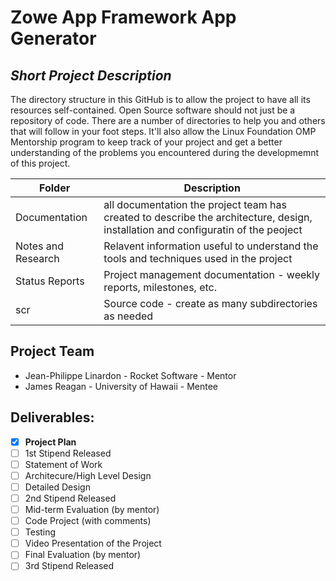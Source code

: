 # Zowe App Framework App Generator
## *Short Project Description*
The directory structure in this GitHub is to allow the project to have all its resources self-contained.
Open Source software should not just be a repository of code.  There are a number of directories to help you and others that will 
follow in your foot steps.  It'll also allow the Linux Foundation OMP Mentorship program to keep track of your project and get
a better understanding of the problems you encountered during the developmemnt of this project.

| Folder | Description |
|---|---|
| Documentation |  all documentation the project team has created to describe the architecture, design, installation and configuratin of the peoject |
| Notes and Research | Relavent information useful to understand the tools and techniques used in the project |
| Status Reports | Project management documentation - weekly reports, milestones, etc. |
| scr | Source code - create as many subdirectories as needed |

## Project Team
- Jean-Philippe Linardon - Rocket Software - Mentor
- James Reagan - University of Hawaii - Mentee

## Deliverables:
- [X] **Project Plan**
- [ ] 1st Stipend Released
- [ ] Statement of Work
- [ ] Architecure/High Level Design
- [ ] Detailed Design
- [ ] 2nd Stipend Released
- [ ] Mid-term Evaluation (by mentor)
- [ ] Code Project (with comments)
- [ ] Testing
- [ ] Video Presentation of the Project
- [ ] Final Evaluation (by mentor)
- [ ] 3rd Stipend Released
